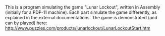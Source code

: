 This is a program simulating the game "Lunar Lockout", written in Assembly (initially for a PDP-11 machine).
Each part simulate the game differently, as explained in the external documentations.
The game is demonstrated (and can by played) here: http://www.puzzles.com/products/lunarlockout/LunarLockoutStart.htm
